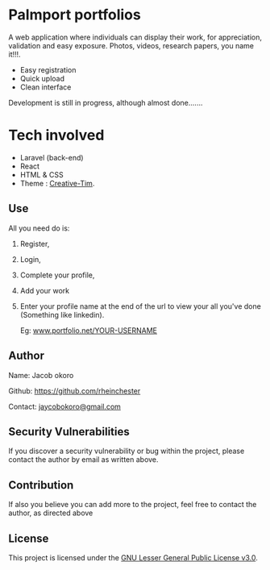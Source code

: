 
# Palmport portfolios

A web application where individuals can display their work, for appreciation, validation and easy exposure. Photos, videos, research papers, you name it!!!.

- Easy registration
- Quick upload
- Clean interface

Development is still in progress, although almost done.......

# Tech involved
- Laravel (back-end)
- React 
- HTML & CSS
- Theme : [Creative-Tim](https://www.creative-tim.com).



## Use
All you need do is:
1) Register,

2) Login, 

3) Complete your profile, 

4) Add your work

5) Enter your profile name at the end of the url to view your all you've done (Something like linkedin).

    Eg: www.portfolio.net/YOUR-USERNAME

## Author
Name: Jacob okoro

Github: https://github.com/rheinchester

Contact: jaycobokoro@gmail.com

## Security Vulnerabilities

If you discover a security vulnerability or bug within the project, please contact the author by email as written above.

## Contribution
 If also you believe you can add more to the project, feel free to contact the author, as directed above

## License
This project is  licensed under the [GNU Lesser General Public License v3.0](https://www.gnu.org/licenses/lgpl-3.0.en.html).


<!-- 
# Installation
- Firstly, make sure the app is capable of [running locally](https://gist.github.com/hootlex/da59b91c628a6688ceb1).
- Next, download all  the node dependencies using `npm install`
- Then, enter `npm run dev` or `npm run watch` to compile all js and css assets.
- Finally, enter `php artisan serve ` to run a local server. -->

